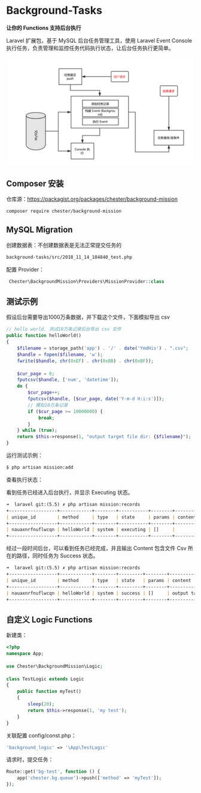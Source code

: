 # Background-Tasks

**让你的 Functions 支持后台执行**

Laravel 扩展包，基于 MySQL 后台任务管理工具，使用 Laravel Event Console 执行任务，负责管理和监控任务代码执行状态，让后台任务执行更简单。

![demo](demo1.png)

## Composer 安装

仓库源：https://packagist.org/packages/chester/background-mission

```bash
composer require chester/background-mission
```

## MySQL Migration

创建数据表：不创建数据表是无法正常提交任务的

```bash
background-tasks/src/2018_11_14_104840_test.php
```

配置 Provider：

```php
 Chester\BackgroundMission\Providers\MissionProvider::class
```

## 测试示例

假设后台需要导出1000万条数据，并下载这个文件，下面模拟导出 csv

```php
// hello world. 测试10万条记录后台导出 csv 文件
public function helloWorld()
{
    $filename = storage_path('app') . '/' . date('YmdHis') . ".csv";
    $handle = fopen($filename, 'w');
    fwrite($handle, chr(0xEF) . chr(0xBB) . chr(0xBF));

    $cur_page = 0;
    fputcsv($handle, ['num', 'datetime']);
    do {
        $cur_page++;
        fputcsv($handle, [$cur_page, date('Y-m-d H:i:s')]);
        // 模拟10万条记录
        if ($cur_page >= 10000000) {
            break;
        }
    } while (true);
    return $this->response(1, "output target file dir: {$filename}");
}
```

运行测试示例：

```markdown
$ php artisan mission:add
```

查看执行状态：

看到任务已经进入后台执行，并显示 Executing 状态。
```markdown
➜  laravel git:(5.5) ✗ php artisan mission:records
+------------------+------------+--------+-----------+--------+--------------------+
| unique_id        | method     | type   | state     | params | content            |
+------------------+------------+--------+-----------+--------+--------------------+
| nauaxnrfnuflwcqn | helloWorld | system | executing | []     |                    |
+------------------+------------+--------+-----------+--------+--------------------+
```

经过一段时间后台，可以看到任务已经完成，并且输出 Content 包含文件 Csv 所在的路径，同时任务为 Success 状态。
```markdown
➜  laravel git:(5.5) ✗ php artisan mission:records
+------------------+------------+--------+---------+--------+---------------------------------------------------------------------+
| unique_id        | method     | type   | state   | params | content                                                             | 
+------------------+------------+--------+---------+--------+---------------------------------------------------------------------+
| nauaxnrfnuflwcqn | helloWorld | system | success | []     | output target file dir: /www/laravel/storage/app/20181117151438.csv |
+------------------+------------+--------+---------+--------+---------------------------------------------------------------------+
```

## 自定义 Logic Functions

新建类：

```php
<?php
namespace App;

use Chester\BackgroundMission\Logic;

class TestLogic extends Logic
{
    public function myTest()
    {
        sleep(20);
        return $this->response(1, 'my test');
    }
}
```

关联配置 config/const.php：

```php
'background_logic' => '\App\TestLogic'
```

请求时，提交任务：

```php
Route::get('bg-test', function () {
    app('chester.bg.queue')->push(['method' => 'myTest']);
});
```